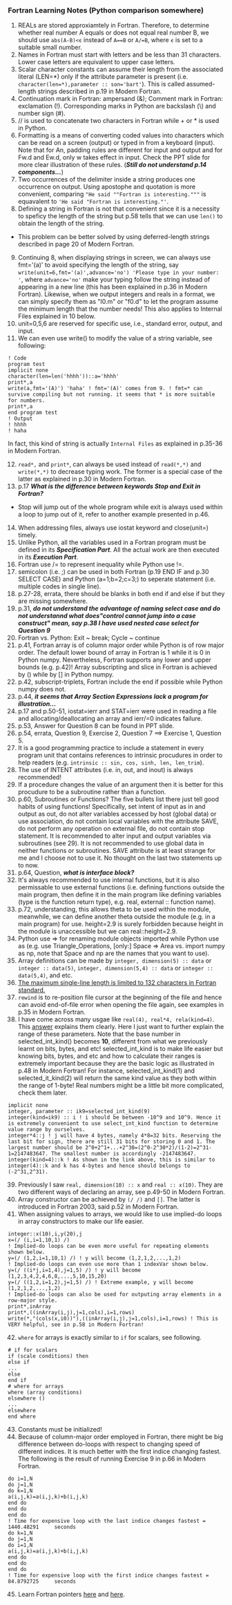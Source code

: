 ### Fortran Learning Notes (Python comparison somewhere)
1. REALs are stored approxiamtely in Fortran. Therefore, to determine whether real number A equals or does not equal real number B, we should use `abs(A-B)<ϵ` instead of `A==B` or `A/=B`, where `ϵ` is set to a suitable small number.
2. Names in Fortran must start with letters and be less than 31 characters. Lower case letters are equivalent to upper case letters.
3. Scalar character constants can assume their length from the associated literal (LEN=\*) only if the attribute parameter is present (i.e. `character(len=*),parameter :: son='bart'`). This is called assumed-length strings described in p.19 in Modern Fortran.
4. Continuation mark in Fortran: ampersand (&); Comment mark in Fortran: exclamation (!). Corresponding marks in Python are backslash (\\) and number sign (#).
5. // is used to concatenate two characters in Fortran while + or \* is used in Python.
6. Formatting is a means of converting coded values into characters which can be read on a screen (output) or typed in from a keyboard (input). Note that for An, padding rules are different for input and output and for Fw.d and Ew.d, only w takes effect in input. Check the PPT slide for more clear illustration of these rules. (***Still do not understand p.14 components...***)
7. Two occurrences of the delimiter inside a string produces one occurrence on output. Using apostophe and quotation is more convenient, comparing `"He said ""Fortran is interesting."""` is equavalent to `'He said "Fortran is interesting."'`.
8. Defining a string in Fortran is not that convenient since it is a necessity to speficy the length of the string but p.58 tells that we can use `len()` to obtain the length of the string.
  - This problem can be better solved by using deferred-length strings described in page 20 of Modern Fortran.
9. Continuing 8, when displaying strings in screen, we can always use fmt='(a)' to avoid specifying the length of the string, say `write(unit=6,fmt='(a)',advance='no') 'Please type in your number: '`, where `advance='no'` make your typing follow the string instead of appearing in a new line (this has been explained in p.36 in Modern Fortran). Likewise, when we output integers and reals in a format, we can simply specify them as "I0.m" or "f0.d" to let the program assume the minimum length that the number needs! This also applies to Internal Files explained in 10 below.
10. unit=0,5,6 are reserved for specific use, i.e., standard error, output, and input.
11. We can even use write() to modify the value of a string variable, see following:
```
! Code
program test
implicit none
character(len=len('hhhh'))::a='hhhh'
print*,a
write(a,fmt='(A)') 'haha' ! fmt='(A)' comes from 9. ! fmt=* can survive compiling but not running. it seems that * is more suitable for numbers.
print*,a
end program test
! Output
! hhhh
! haha
```
In fact, this kind of string is actually `Internal Files` as explained in p.35-36 in Modern Fortran.

12. `read*,` and `print*`, can always be used instead of `read(*,*)` and `write(*,*)` to decrease typing work. The former is a special case of the latter as explained in p.30 in Modern Fortran.
13. p.17 ***What is the difference between keywords Stop and Exit in Fortran?***
  - Stop will jump out of the whole program while exit is always used within a loop to jump out of it, refer to another example presented in p.46.
14. When addressing files, always use iostat keyword and close(unit=) timely.
15. Unlike Python, all the variables used in a Fortran program must be defined in its ***Specification Part***. All the actual work are then executed in its ***Execution Part***.
16. Fortran use /= to represent inequality while Python use !=.
17. semicolon (i.e. ;) can be used in both Fortran (p.19 END IF and p.30 SELECT CASE) and Python (a=1;b=2;c=3;) to seperate statement (i.e. multiple codes in single line).
18. p.27-28, errata, there should be blanks in both end if and else if but they are missing somewhere.
19. p.31, ***do not understand the advantage of naming select case and do not understannd what does"control cannot jump into a case construct" mean, say p.38 I have used nested case select for Question 9***
20. Fortran vs. Python: Exit ~ break; Cycle ~ continue
21. p.41, Fortran array is of column major order while Python is of row major order. The default lower bound of array in Fortran is 1 while it is 0 in Python numpy. Nevertheless, Fortran supports any lower and upper bounds (e.g. p.42)! Array subscripting and slice in Fortran is achieved by () while by [] in Python numpy.
22. p.42, subscript-triplets, Fortran include the end if possible while Python numpy does not.
23. p.44, ***it seems that Array Section Expressions lack a program for illustration...***
24. p.17 and p.50-51, iostat=ierr and STAT=ierr were used in reading a file and allocating/deallocating an array and ierr/=0 indicates failure.
25. p.53, Answer for Question 8 can be found in PPT slide.
26. p.54, errata, Question 9, Exercise 2, Question 7 ==> Exercise 1, Question 5.
27. It is a good programming practice to include a statement in every program unit that contains references to intrinsic procudures in order to help readers (e.g. `intrinsic :: sin, cos, sinh, len, len_trim`).
28. The use of INTENT attributes (i.e. in, out, and inout) is always recommended!
29. If a procedure changes the value of an argument then it is better for this procudure to be a subroutine rather than a function.
30. p.60, Subroutines or Functions? The five bullets list there just tell good habits of using functions! Specifically, set intent of input as in and output as out, do not alter variables accessed by host (global data) or use association, do not contain local variables with the attribute SAVE, do not perform any operation on external file, do not contain stop statement. It is recommended to alter input and output variables via subroutines (see 29). It is not recommended to use global data in neither functions or subroutines. SAVE attribute is at least strange for me and I choose not to use it. No thought on the last two statements up to now.
31. p.64, Question, ***what is interface block?***
32. It's always recommended to use internal functions, but it is also permissable to use external functions (i.e. defining functions outside the main program, then define it in the main program like defining variables (type is the function return type), e.g. real, external :: function name).
33. p.72, understanding, this allows theta to be used within the module, meanwhile, we can define another theta outside the module (e.g. in a main program) for use. height=2.9 is surely forbidden because height in the module is unaccessible but we can real::height=2.9.
34. Python use => for renaming module objects imported while Python use as (e.g. use Triangle_Operations, [only:] Space => Area vs. import numpy as np, note that Space and np are the names that you want to use).
35. Array definitions can be made by `integer, dimension(5) :: data` or `integer :: data(5)`, `integer, dimension(5,4) :: data` or `integer :: data(5,4)`, and etc.
36. [The maximum single-line length is limited to 132 characters in Fortran standard.](https://stackoverflow.com/questions/44990119/why-is-maximum-single-line-length-limited-to-132-characters-in-fortran-standard)
37. `rewind` is to re-position file cursor at the beginning of the file and hence can avoid end-of-file error when opening the file again, see examples in p.35 in Modern Fortran.
38. I have come across many usgae like `real(4), real*4, rela(kind=4)`. This [answer](https://stackoverflow.com/questions/3170239/fortran-integer4-vs-integer4-vs-integerkind-4) explains them clearly. Here I just want to further explain the range of these parameters. Note that the base number in selected_int_kind() becomes **10**, different from what we previously learnt on bits, bytes, and etc! selected_int_kind is to make life easier but knowing bits, bytes, and etc and how to calculate their ranges is extremely important because they are the basic logic as illustrated in p.48 in Modern Fortran! For instance, selected_int_kind(1) and selected_it_kind(2) will return the same kind value as they both within the range of 1-byte! Real numbers might be a little bit more complicated, check them later.
```
implicit none
integer, parameter :: ik9=selected_int_kind(9)
integer(kind=ik9) :: i ! i should be between -10^9 and 10^9. Hence it is extremely convenient to use select_int_kind function to determine value range by ourselves.
integer*4::j ! j will have 4 bytes, namely 4*8=32 bits. Reserving the last bit for sign, there are still 31 bits for storing 0 and 1. The largest number should be 2^0+2^1+...+2^30=(2^0-2^30*2)/(1-2)=2^31-1=2147483647. The smallest number is accordingly -2147483647.
integer(kind=4)::k ! As shown in the link above, this is similar to integer(4)::k and k has 4-bytes and hence should belongs to (-2^31,2^31).
```
39. Previously I saw `real, dimension(10) :: x` and `real :: x(10)`. They are two different ways of declaring an array, see p.49-50 in Modern Fortran.
40. Array constructor can be achieved by `(/ /)` and `[]`. The latter is introduced in Fortran 2003, said p.52 in Modern Fortran.
41. When assigning values to arrays, we would like to use implied-do loops in array constructors to make our life easier.
```
integer::x(10),i,y(20),j
x=(/ (i,i=1,10,1) /)
! Implied-do loops can be even more useful for repeating elements shown below.
y=(/ (1,2,i=1,10,1) /) ! y will become (1,2,1,2,...,1,2)
! Implied-do loops can even use more than 1 indexVar shown below.
y=(/ ((i*j,i=1,4),j=1,5) /) ! y will become (1,2,3,4,2,4,6,8,...,5,10,15,20)
y=(/ ((1,2,i=1,2),j=1,5) /) ! Extreme example, y will become (1,2,1,2,...,1,2)
! Implied-do loops can also be used for outputing array elements in a row-major style.
print*,inArray
print*,((inArray(i,j),j=1,cols),i=1,rows)
write(*,"(cols(x,i0))"),((inArray(i,j),j=1,cols),i=1,rows) ! This is VERY helpful, see in p.58 in Modern Fortran!
```
42. `where` for arrays is exactly similar to `if` for scalars, see following.
```
# if for scalars
if (scale conditions) then
else if
...
else
end if
# where for arrays
where (array conditions)
elsewhere ()
...
elsewhere
end where
```
43. Constants must be initialized!
44. Because of column-major order employed in Fortran, there might be big difference between do-loops with respect to changing speed of different indices. It is much better with the first indice changing fastest. The following is the result of running Exercise 9 in p.66 in Modern Fortran.
```
do i=1,N
do j=1,N
do k=1,N
a(i,j,k)=a(i,j,k)+b(i,j,k)
end do
end do
end do
! Time for expensive loop with the last indice changes fastest =    1440.48291     seconds
do k=1,N
do j=1,N
do i=1,N
a(i,j,k)=a(i,j,k)+b(i,j,k)
end do
end do
end do
! Time for expensive loop with the first indice changes fastest =    84.8792725     seconds
```
45. Learn Fortran pointers [here](https://www.tutorialspoint.com/fortran/fortran_pointers.htm) and [here](http://wiki.seas.harvard.edu/geos-chem/index.php/Derived_type_objects_used_by_GEOS-Chem).

